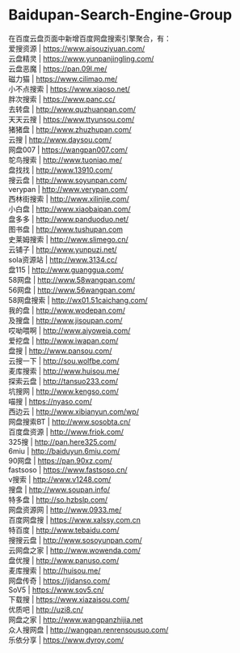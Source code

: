 # Baidupan-Search-Engine-Group
在百度云盘页面中新增百度网盘搜索引擎聚合，有：  
爱搜资源 | https://www.aisouziyuan.com/	  
云盘精灵 | https://www.yunpanjingling.com/	  
云盘恶魔 | https://pan.09l.me/	  
磁力猫 | https://www.cilimao.me/	  
小不点搜索 | https://www.xiaoso.net/	  
胖次搜索 | https://www.panc.cc/	  
去转盘 | http://www.quzhuanpan.com/	  
天天云搜 | https://www.ttyunsou.com/	  
猪猪盘 | http://www.zhuzhupan.com/	  
云搜 | http://www.daysou.com/	  
网盘007 | https://wangpan007.com/	  
鸵鸟搜索 | http://www.tuoniao.me/	  
盘找找 | http://www.13910.com/	  
搜云盘 | http://www.soyunpan.com/	  
verypan | http://www.verypan.com/	  
西林街搜索 | http://www.xilinjie.com/	  
小白盘 | http://www.xiaobaipan.com/	  
盘多多 | http://www.panduoduo.net/	  
图书盘 | http://www.tushupan.com	  
史莱姆搜索 | http://www.slimego.cn/	  
云铺子 | http://www.yunpuzi.net/	  
sola资源站 | http://www.3134.cc/	  
盘115 | http://www.guanggua.com/	  
58网盘 | http://www.58wangpan.com/	  
56网盘 | http://www.56wangpan.com/	  
58网盘搜索 | http://wx01.51caichang.com/	  
我的盘 | http://www.wodepan.com/	  
及搜盘 | http://www.jisoupan.com/	  
哎呦喂啊 | http://www.aiyoweia.com/	  
爱挖盘 | http://www.iwapan.com/	  
盘搜 | http://www.pansou.com/	  
云搜一下 | http://sou.wolfbe.com/	  
麦库搜索 | http://www.huisou.me/	  
探索云盘 | http://tansuo233.com/	  
坑搜网 | http://www.kengso.com/	  
喵搜 | https://nyaso.com/	  
西边云 | http://www.xibianyun.com/wp/	  
网盘搜索BT | http://www.sosobta.cn/	  
百度盘资源 | http://www.friok.com/	  
325搜 | http://pan.here325.com/	  
6miu | http://baiduyun.6miu.com/	  
90网盘 | https://pan.90xz.com/	  
fastsoso | https://www.fastsoso.cn/	  
v搜索 | http://www.v1248.com/	  
搜盘 | http://www.soupan.info/	  
特多盘 | http://so.hzbslp.com/	  
网盘资源网 | http://www.0933.me/	  
百度网盘搜 | https://www.xalssy.com.cn	  
特百度 | http://www.tebaidu.com/	  
搜搜云盘 | http://www.sosoyunpan.com/	  
云网盘之家 | http://www.wowenda.com/	  
盘优搜 | http://www.panuso.com/	  
麦库搜索 | http://huisou.me/	  
网盘传奇 | https://jidanso.com/	  
SoV5 | https://www.sov5.cn/	  
下载搜 | https://www.xiazaisou.com/	  
优质吧 | http://uzi8.cn/	  
网盘之家 | http://www.wangpanzhijia.net	  
众人搜网盘 | http://wangpan.renrensousuo.com/	  
乐依分享 | https://www.dyroy.com/	  
